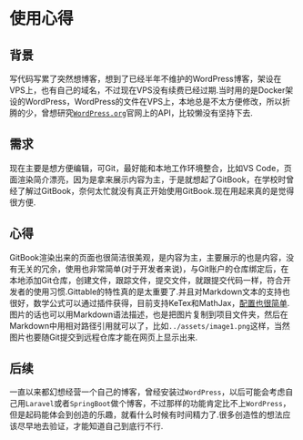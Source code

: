 # 使用心得

## 背景

写代码写累了突然想博客，想到了已经半年不维护的WordPress博客，架设在VPS上，也有自己的域名，不过现在VPS没有续费已经过期.当时用的是Docker架设的WordPress，WordPress的文件在VPS上，本地总是不太方便修改，所以折腾的少，曾想研究[`WordPress.org`](https://wordpress.org)官网上的API，比较懒没有坚持下去.

## 需求

现在主要是想方便编辑，可Git，最好能和本地工作环境整合，比如VS Code，页面渲染简介漂亮，因为是拿来展示内容为主，于是就想起了GitBook，在学校时曾经了解过GitBook，奈何太忙就没有真正开始使用GitBook.现在用起来真的是觉得很方便.

## 心得

GitBook渲染出来的页面也很简洁很美观，是内容为主，主要展示的也是内容，没有无关的冗余，使用也非常简单(对于开发者来说)，与Git账户的仓库绑定后，在本地添加Git仓库，创建文件，跟踪文件，提交文件，就跟提交代码一样，符合开发者的使用习惯.Gittable的特性真的是太重要了.并且对Markdown文本的支持也很好，数学公式可以通过插件获得，目前支持KeTex和MathJax，[配置也很简单](https://gitbookio.gitbooks.io/documentation/format/math.html).图片的话也可以用Markdown语法描述，也是把图片复制到项目文件夹，然后在Markdown中用相对路径引用就可以了，比如`../assets/image1.png`这样，当然图片也要随Git提交到远程仓库才能在网页上显示出来.

## 后续

一直以来都幻想经营一个自己的博客，曾经安装过`WordPress`，以后可能会考虑自己用`Laravel`或者`SpringBoot`做个博客，不过那样的功能肯定比不上`WordPress`，但是起码能体会到创造的乐趣，就看什么时候有时间精力了.很多创造性的想法应该尽早地去验证，才能知道自己到底行不行.